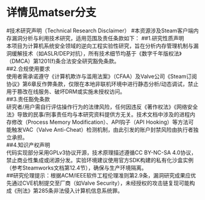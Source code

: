 # 详情见matser分支
#技术研究声明（Technical Research Disclaimer）
#本资源涉及Steam客户端内存漏洞分析与利用技术研究，适用范围及责任条款如下：
##1.研究性质声明  
  本项目为计算机系统安全领域的逆向工程实验性研究，旨在分析内存管理机制与漏洞缓解技术（如ASLR/DEP对抗），所有技术细节均基于《数字千年版权法》（DMCA）第1201(f)条合法安全研究豁免条款。  
##2.合规使用要求  
  使用者需承诺遵守《计算机欺诈与滥用法案》（CFAA）及Valve公司《Steam订阅协议》第6章反作弊条款，仅限在本地非联机环境中进行静态分析/动态调试，禁止用于篡改在线服务、破坏DRM或实施未授权访问。  
##3.责任豁免条款  
  研究者/用户需自行评估操作行为的法律风险，任何因违反《著作权法》《网络安全法》导致的民事/刑事责任均与本研究资料提供方无关。技术文档中涉及的进程内存修改（Process Memory Modification）、API钩子（API Hooking）等方法可能触发VAC（Valve Anti-Cheat）检测机制，由此引发的账户封禁风险由执行者独立承担。  
##4.知识产权声明  
  代码实现部分采用GPLv3协议开源，技术原理描述遵循CC BY-NC-SA 4.0协议，禁止商业性集成或闭源分发。实验环境建议使用官方SDK构建的私有化沙盒实例（参考Steamworks文档第12.4节），确保与生产环境隔离。  
##研究伦理提示：根据ACM/IEEE软件工程伦理准则第2.9条，漏洞研究成果应优先通过CVE机制提交至厂商（如Valve Security），未经授权的攻击链复现可能构成《刑法》第285条非法侵入计算机信息系统罪。
